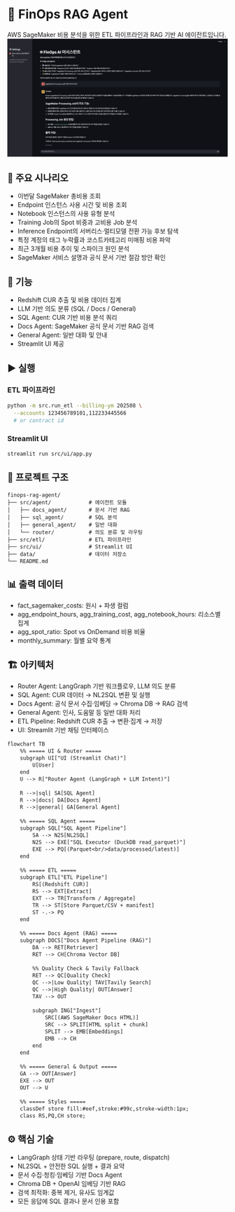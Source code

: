 # 🚀 FinOps RAG Agent

AWS SageMaker 비용 분석을 위한 ETL 파이프라인과 RAG 기반 AI 에이전트입니다.
  <img src="documentation/demo_image.png" alt="FinOps AI Assistant Screenshot" width="800">

## 🎯 주요 시나리오

* 이번달 SageMaker 총비용 조회
* Endpoint 인스턴스 사용 시간 및 비용 조회
* Notebook 인스턴스의 사용 유형 분석
* Training Job의 Spot 비중과 고비용 Job 분석
* Inference Endpoint의 서버리스·멀티모델 전환 가능 후보 탐색
* 특정 계정의 태그 누락률과 코스트카테고리 미매핑 비용 파악
* 최근 3개월 비용 추이 및 스파이크 원인 분석
* SageMaker 서비스 설명과 공식 문서 기반 절감 방안 확인

## 🔑 기능

* Redshift CUR 추출 및 비용 데이터 집계
* LLM 기반 의도 분류 (SQL / Docs / General)
* SQL Agent: CUR 기반 비용 분석 쿼리
* Docs Agent: SageMaker 공식 문서 기반 RAG 검색
* General Agent: 일반 대화 및 안내
* Streamlit UI 제공

## ▶️ 실행

### ETL 파이프라인

```bash
python -m src.run_etl --billing-ym 202508 \
  --accounts 123456789101,112233445566
  # or contract id 
```

### Streamlit UI

```bash
streamlit run src/ui/app.py
```

## 📁 프로젝트 구조

```
finops-rag-agent/
├── src/agent/            # 에이전트 모듈
│   ├── docs_agent/       # 문서 기반 RAG
│   ├── sql_agent/        # SQL 분석
│   ├── general_agent/    # 일반 대화
│   └── router/           # 의도 분류 및 라우팅
├── src/etl/              # ETL 파이프라인
├── src/ui/               # Streamlit UI
├── data/                 # 데이터 저장소
└── README.md
```

## 📊 출력 데이터

* fact\_sagemaker\_costs: 원시 + 파생 컬럼
* agg\_endpoint\_hours, agg\_training\_cost, agg\_notebook\_hours: 리소스별 집계
* agg\_spot\_ratio: Spot vs OnDemand 비용 비율
* monthly\_summary: 월별 요약 통계

## 🏗 아키텍처

* Router Agent: LangGraph 기반 워크플로우, LLM 의도 분류
* SQL Agent: CUR 데이터 → NL2SQL 변환 및 실행
* Docs Agent: 공식 문서 수집·임베딩 → Chroma DB → RAG 검색
* General Agent: 인사, 도움말 등 일반 대화 처리
* ETL Pipeline: Redshift CUR 추출 → 변환·집계 → 저장
* UI: Streamlit 기반 채팅 인터페이스

```mermaid
flowchart TB
    %% ===== UI & Router =====
    subgraph UI["UI (Streamlit Chat)"]
        U[User]
    end
    U --> R["Router Agent (LangGraph + LLM Intent)"]

    R -->|sql| SA[SQL Agent]
    R -->|docs| DA[Docs Agent]
    R -->|general| GA[General Agent]

    %% ===== SQL Agent =====
    subgraph SQL["SQL Agent Pipeline"]
        SA --> N2S[NL2SQL]
        N2S --> EXE["SQL Executor (DuckDB read_parquet)"]
        EXE --> PQ[(Parquet<br/>data/processed/latest)]
    end

    %% ===== ETL =====
    subgraph ETL["ETL Pipeline"]
        RS[(Redshift CUR)]
        RS --> EXT[Extract]
        EXT --> TR[Transform / Aggregate]
        TR --> ST[Store Parquet/CSV + manifest]
        ST -.-> PQ
    end

    %% ===== Docs Agent (RAG) =====
    subgraph DOCS["Docs Agent Pipeline (RAG)"]
        DA --> RET[Retriever]
        RET --> CH[Chroma Vector DB]
        
        %% Quality Check & Tavily Fallback
        RET --> QC[Quality Check]
        QC -->|Low Quality| TAV[Tavily Search]
        QC -->|High Quality| OUT[Answer]
        TAV --> OUT

        subgraph ING["Ingest"]
            SRC[(AWS SageMaker Docs HTML)]
            SRC --> SPLIT[HTML split + chunk]
            SPLIT --> EMB[Embeddings]
            EMB --> CH
        end
    end

    %% ===== General & Output =====
    GA --> OUT[Answer]
    EXE --> OUT
    OUT --> U

    %% ===== Styles =====
    classDef store fill:#eef,stroke:#99c,stroke-width:1px;
    class RS,PQ,CH store;
```

## ⚙️ 핵심 기술

* LangGraph 상태 기반 라우팅 (prepare, route, dispatch)
* NL2SQL + 안전한 SQL 실행 + 결과 요약
* 문서 수집·청킹·임베딩 기반 Docs Agent
* Chroma DB + OpenAI 임베딩 기반 RAG
* 검색 최적화: 중복 제거, 유사도 임계값
* 모든 응답에 SQL 결과나 문서 인용 포함

